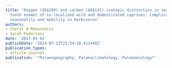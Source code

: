 ```yaml
---
title: 'Oxygen ($δ$18O) and carbon ($δ$13C) isotopic distinction in sequentially sampled
  tooth enamel of co-localized wild and domesticated caprines: Complications to establishing
  seasonality and mobility in herbivores'
authors:
- Cheryl A Makarewicz
- Sarah Pederzani
date: '2017-01-01'
publishDate: '2024-07-12T21:54:18.411448Z'
publication_types:
- article-journal
publication: '*Palaeogeography, Palaeoclimatology, Palaeoecology*'
---
```

